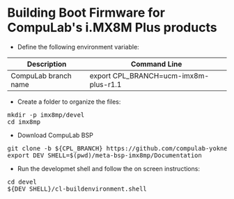 # Building Boot Firmware for CompuLab's i.MX8M Plus products

* Define the following environment variable:

|Description|Command Line|
|---|---|
|CompuLab branch name|export CPL_BRANCH=ucm-imx8m-plus-r1.1|

* Create a folder to organize the files:
<pre>
mkdir -p imx8mp/devel
cd imx8mp
</pre>

* Download CompuLab BSP
<pre>
git clone -b ${CPL_BRANCH} https://github.com/compulab-yokneam/meta-bsp-imx8mp.git
export DEV_SHELL=$(pwd)/meta-bsp-imx8mp/Documentation
</pre>

* Run the developmet shell and follow the on screen instructions:
<pre>
cd devel
${DEV_SHELL}/cl-buildenvironment.shell
</pre>
